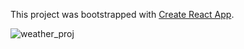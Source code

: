 This project was bootstrapped with [Create React App](https://github.com/facebook/create-react-app).


![weather_proj](https://user-images.githubusercontent.com/22157328/85953434-d303f280-b98d-11ea-9e17-80a3cd7b0e16.gif)
